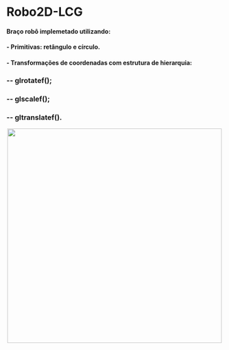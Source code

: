 # Robo2D-LCG

#### Braço robô implemetado utilizando:

#### - Primitivas: retângulo e círculo.

#### - Transformações de coordenadas com estrutura de hierarquia:

### -- glrotatef();

### -- glscalef();

### -- gltranslatef().

<div align="center">
<img src="teste" width=500px/>
</div>
